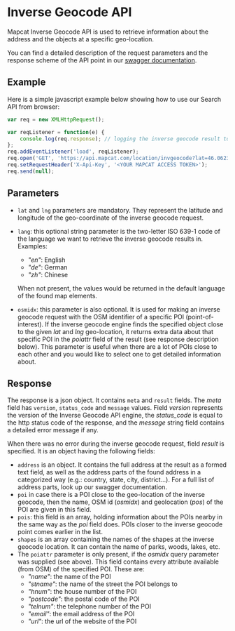 # Inverse Geocode API

Mapcat Inverse Geocode API is used to retrieve information about the address and the objects at a specific geo-location.  

You can find a detailed description of the request parameters and the response scheme of the API point in our [swagger documentation](../swagger/#/Search_APIs/get_location_invgeocode).  

## Example
Here is a simple javascript example below showing how to use our Search API from browser:

```js
var req = new XMLHttpRequest();

var reqListener = function(e) {
    console.log(req.response); // logging the inverse geocode result to console
};
req.addEventListener('load', reqListener);
req.open('GET', 'https://api.mapcat.com/location/invgeocode?lat=46.062330862&lng=11.122249671', true);
req.setRequestHeader('X-Api-Key', '<YOUR MAPCAT ACCESS TOKEN>');
req.send(null);
```

## Parameters
* `lat` and `lng` parameters are mandatory. They represent the latitude and longitude of the geo-coordinate of the inverse geocode request.
* `lang`: this optional string parameter is the two-letter ISO 639-1 code of the language we want to retrieve the inverse geocode results in. Examples:
    - _"en"_: English
    - _"de"_: German
    - _"zh"_: Chinese

     When not present, the values would be returned in the default language of the found map elements.
* `osmidx`: this parameter is also optional. It is used for making an inverse geocode request with the OSM identifier of a specific POI (point-of-interest). If the inverse geocode engine finds the specified object close to the given _lat_ and _lng_ geo-location, it returns extra data about that specific POI in the _poiattr_ field of the result (see response description below). This parameter is useful when there are a lot of POIs close to each other and you would like to select one to get detailed information about.

## Response
The response is a json object. It contains `meta` and `result` fields.
The _meta_ field has `version`, `status_code` and `message` values. Field _version_ represents the version of the Inverse Geocode API engine, the _status\_code_ is equal to the http status code of the response, and the _message_ string field contains a detailed error message if any.

When there was no error during the inverse geocode request, field _result_ is specified. It is an object having the following fields:
* `address` is an object. It contains the full address at the result as a formed text field, as well as the address parts of the found address in a categorized way (e.g.: country, state, city, district...). For a full list of address parts, look up our swagger documentation.
* `poi` in case there is a POI close to the geo-location of the inverse geocode, then the name, OSM id (_osmidx_) and geolocation (_pos_) of the POI are given in this field.
* `pois`: this field is an array, holding information about the POIs nearby in the same way as the _poi_ field does. POIs closer to the inverse geocode point comes earlier in the list.
* `shapes` is an array containing the names of the shapes at the inverse geocode location. It can contain the name of parks, woods, lakes, etc.
* The `poiattr` parameter is only present, if the _osmidx_ query parameter was supplied (see above). This field contains every attribute available (from OSM) of the specified POI. These are:
    - _"name"_: the name of the POI
    - _"stname"_: the name of the street the POI belongs to
    - _"hnum"_: the house number of the POI
    - _"postcode"_: the postal code of the POI
    - _"telnum"_: the telephone number of the POI
    - _"email"_: the email address of the POI
    - _"url"_: the url of the website of the POI
